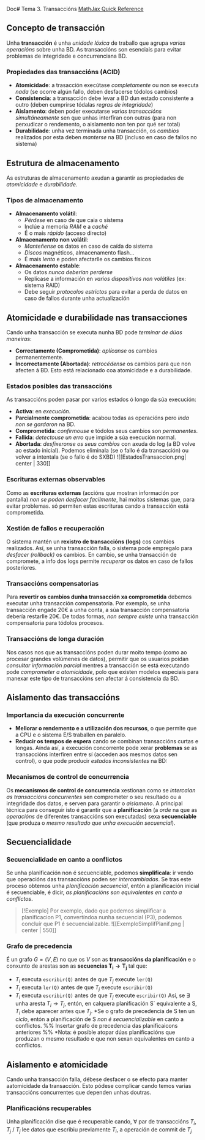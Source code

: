 Doc# Tema 3. Transaccións
[MathJax Quick Reference](https://math.meta.stackexchange.com/questions/5020/mathjax-basic-tutorial-and-quick-reference)
## Concepto de transacción
Unha **transacción** é unha _unidade lóxica_ de traballo que agrupa _varias operacións_ sobre unha BD. As transaccións son esenciais para evitar problemas de integridade e concurrenciana BD.
### Propiedades das transaccións (ACID)
+ **Atomicidade**: a trasacción execútase _completamente_ ou non se executa _nada_ (se ocorre algún fallo, deben desfacerse tódolos cambios)
+ **Consistencia**: a transacción debe levar a BD dun estado consistente a outro (deben cumprirse tódalas _regras de integridade_)
+ **Aislamento**: deben poder executarse _varias transaccións simultáneamente_ sen que unhas interfiran con outras (para non perxudicar o rendemento, o aislamento non ten por qué ser total)
+ **Durabilidade**: unha vez terminada unha transacción, os _cambios_ realizados por esta deben _manterse_ na BD (incluso en caso de fallos no sistema)

## Estrutura de almacenamento
As estruturas de almacenamento axudan a garantir as propiedades de _atomicidade_ e _durabilidade_.
### Tipos de almacenamento
+ **Almacenamento volátil**: 
	+ _Pérdese_ en caso de que caia o sistema
	+ Inclúe a memoria _RAM_ e a _caché_
	+ É o mais _rápido_ (acceso directo)
+ **Almacenamento non volátil**:
	+ _Manteñense_ os datos en caso de caída do sistema
	+ _Discos_ magnéticos, almacenamento flash...
	+ É mais _lento_ e poden afectarlle os cambios físicos
+ **Almacenamento estable**:
	+ Os datos _nunca deberían perderse_
	+ Replícase a información en _varios dispositivos non volátiles_ (ex: sistema RAID)
	+ Debe seguir _protocolos estrictos_ para evitar a perda de datos en caso de fallos durante unha actualización

## Atomicidade e durabilidade nas transacciones
Cando unha transacción se executa nunha BD pode _terminar de dúas maneiras_:
- **Correctamente (Comprometida)**: _aplícanse_ os cambios permanentemente.
- **Incorrectamente (Abortada)**: _retrocédense_ os cambios para que non afecten á BD.
Esto está relacionado coa atomicidade e a durabilidade.
### Estados posibles das transaccións
As transaccións poden pasar por varios estados ó longo da súa execución:
+ **Activa**: en _execución_.
+ **Parcialmente comprometida**: acabou todas as operacións pero _inda non se gardaron_ na BD.
+ **Comprometida**: _confirmouse_ e tódolos seus cambios son _permanentes_.
+ **Fallida**: _detectouse un erro_ que impide a súa execución normal.
+ **Abortada**: _desfixeronse os seus cambios_ con axuda do log (a BD volve ao estado inicial). Podemos eliminala (se o fallo é da transacción) ou volver a intentala (se o fallo é do SXBD)
![[EstadosTransaccion.png| center | 330]]
### Escrituras externas observables
Como as **escrituras externas** (accións que mostran información por pantalla) _non se poden desfacer facilmente_, hai moitos sistemas que, para evitar problemas. só permiten estas escrituras cando a transacción está comprometida.
### Xestión de fallos e recuperación
O sistema mantén un **rexistro de transaccións (logs)** cos cambios realizados. Así, se unha transacción falla, o sistema pode empregalo para _desfacer (rollback)_ os cambios. En cambio, se unha transacción de compromete, a info dos logs permite _recuperar_ os datos en caso de fallos posteriores.
### Transaccións compensatorias
Para **revertir os cambios dunha transacción xa comprometida** debemos executar unha transacción compensatoria. Por exemplo, se unha transacción engade 20€ a unha conta, a súa transacción compensatoria debería restarlle 20€. De todas formas, _non sempre existe_ unha transacción compensatoria para tódolos procesos.
### Transaccións de longa duración
Nos casos nos que as transaccións poden durar moito tempo (como ao procesar grandes volúmenes de datos), permitir que os usuarios poidan _consultar información parcial_ mentres a transacción se está executando pode _comprometer a atomicidade_, polo que existen modelos especiais para manexar este tipo de transaccións sen afectar á consistencia da BD.

## Aislamento das transaccións
### Importancia da execución concurrente
+ **Mellorar o rendemento e a utilización dos recursos**, o que permite que a CPU e o sistema E/S traballen en paralelo.
+ **Reducir os tempos de espera** cando se combinan transaccións curtas e longas.
Aínda así, a execución concorrente pode xerar **problemas** se as transaccións interfiren entre sí (acceden aos mesmos datos sen control), o que pode producir _estados inconsistentes_ na BD:
### Mecanismos de control de concurrencia
Os **mecanismos de control de concurrencia** xestionan como se _intercalan as transaccións concurrentes_ sen comprometer o seu resultado ou a integridade dos datos, e serven para garantir o _aislameno_. A principal técnica para conseguir isto é garantir que a **planificación** (a _orde_ na que as _operacións_ de diferentes transaccións son executadas) sexa **secuenciable** (que produza o _mesmo resultado que unha execución secuencial_).
## Secuencialidade
### Secuencialidade en canto a conflictos
Se unha planificación non é secuenciable, podemos **simplificala**: ir vendo que operacións das transaccións poden ser _intercambiadas_. Se tras este proceso obtemos unha _planificación secuencial_, entón a planificación inicial é secuenciable, é dicir, _as planificacións son equivalentes en canto a conflictos_. 
> [!Exemplo]
> Por exemplo, dado que podemos simplificar a planificacion P1, convertíndoa nunha secuencial (P3), podemos concluír que P1 é secuencializable.
![[ExemploSimplifPlanif.png | center | 550]]
### Grafo de precedencia
É un grafo $G=(V,E)$ no que os $V$ son as **transaccións da planificación** e o conxunto de arestas son as **secuencias $\mathbf{T_i \to T_j}$**  tal que:
+ $T_i$ executa `escribir(Q)` antes de que $T_j$ execute `ler(Q)`
+ $T_i$ executa `ler(Q)` antes de que $T_j$ execute `escribir(Q)`
+ $T_i$ executa `escribir(Q)` antes de que $T_j$ execute `escribir(Q)`
Así, se $\exists$ unha aresta $T_i \to T_j$, entón, en calquera planificación S\` equivalente a S, $T_i$ debe aparecer antes que $T_j$. \*Se o grafo de precedencia de S ten un _ciclo_, entón a planificación de S _non é secuencializable_ en canto a conflictos.
%% Insertar grafo de precedencia das planificaicons anteriores %%
\*Nota: é posible atopar dúas planificacións que produzan o mesmo resultado e que non sexan equivalentes en canto a conflictos.

## Aislamento e atomicidade
Cando unha transacción falla, débese desfacer o se efecto para manter aatomicidade da transacción. Esto pódese complicar cando temos varias transaccións concurrentes que dependen unhas doutras.
### Planificacións recuperables
Unha planificación dise que é recuperable cando, $\forall$ par de transaccións $T_i, T_j$ $/$ $T_j$ lee datos que escribiu previamente $T_i$, a operación de commit de $T_j$ 